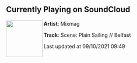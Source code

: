 ## Currently Playing on SoundCloud

[<img align="left" width="100" src="https://i1.sndcdn.com/artworks-pyclqXN4z7KzL4F5-dqNJ0w-t500x500.jpg">](https://soundcloud.com/mixmag-1/scene-plain-sailing-belfast?in=plainsailingbelfast/sets/plain-sailing-resident-mixes)

**Artist**: Mixmag 

**Track**: Scene: Plain Sailing // Belfast

Last updated at 09/10/2021 09:49
